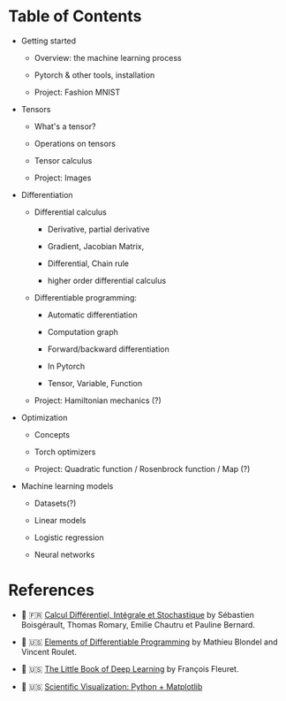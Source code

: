 
Table of Contents
================================================================================

  - Getting started 

    - Overview: the machine learning process

    - Pytorch & other tools, installation

    - Project: Fashion MNIST

  - Tensors

    - What's a tensor?

    - Operations on tensors

    - Tensor calculus

    - Project: Images

  - Differentiation
    
    - Differential calculus 

      - Derivative, partial derivative 
    
      - Gradient, Jacobian Matrix,
    
      - Differential, Chain rule

      - higher order differential calculus

    - Differentiable programming:

      - Automatic differentiation

      - Computation graph

      - Forward/backward differentiation

      - In Pytorch

      - Tensor, Variable, Function

    - Project: Hamiltonian mechanics (?)

  - Optimization

    - Concepts

    - Torch optimizers

    - Project: Quadratic function / Rosenbrock function / Map (?)

  - Machine learning models

    - Datasets(?)

    - Linear models

    - Logistic regression

    - Neural networks




References
================================================================================

  - 📖 🇫🇷 [Calcul Différentiel, Intégrale et Stochastique](https://github.com/boisgera/CDIS?tab=readme-ov-file#books-documents) by Sébastien Boisgérault, Thomas Romary, Emilie Chautru et Pauline Bernard.

  - 📖 🇺🇸 [Elements of Differentiable Programming](https://arxiv.org/pdf/2403.14606)
    by Mathieu Blondel and Vincent Roulet.

  - 📖 🇺🇸 [The Little Book of Deep Learning](https://fleuret.org/public/lbdl.pdf) by François Fleuret.

  - 📖 🇺🇸 [Scientific Visualization: Python + Matplotlib](https://www.labri.fr/perso/nrougier/scientific-visualization.html)